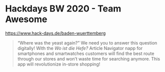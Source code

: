 # Hackdays BW 2020 - Team Awesome

https://www.hack-days.de/baden-wuerttemberg

> “Where was the yeast again?” We need you to answer this question digitally! With the _Wo ist die Hefe?_ Article Navigator napp for smartphones and smartwatches customers will find the best route through our stores and won’t waste time for searching anymore. This app will revolutionize in-store shopping!
